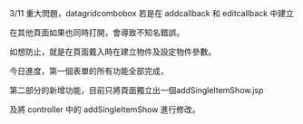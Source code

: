 3/11
重大問題，datagridcombobox 若是在 addcallback 和 editcallback 中建立

在其他頁面如果也同時打開，會導致不知名錯誤。

如想防止，就是在頁面戴入時在建立物件及設定物件參數。

今日進度，第一個表單的所有功能全部完成，

第二部分的新增功能，目前只將頁面獨立出一個addSingleItemShow.jsp

及將 controller 中的 addSingleItemShow 進行修改。
